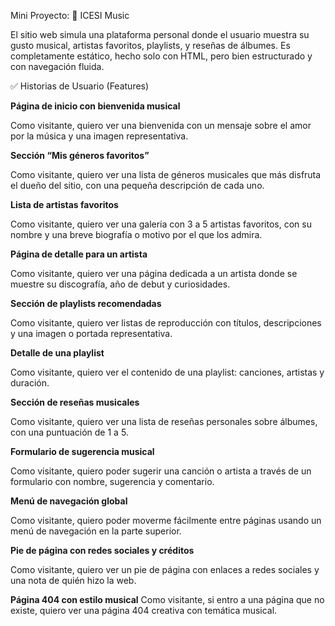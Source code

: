  Mini Proyecto: 🎵 ICESI Music

El sitio web simula una plataforma personal donde el usuario muestra su gusto musical, artistas favoritos, playlists, y reseñas de álbumes. Es completamente estático, hecho solo con HTML, pero bien estructurado y con navegación fluida.

✅ Historias de Usuario (Features)

**Página de inicio con bienvenida musical**

Como visitante, quiero ver una bienvenida con un mensaje sobre el amor por la música y una imagen representativa.

**Sección “Mis géneros favoritos”**

Como visitante, quiero ver una lista de géneros musicales que más disfruta el dueño del sitio, con una pequeña descripción de cada uno.

**Lista de artistas favoritos**

Como visitante, quiero ver una galería con 3 a 5 artistas favoritos, con su nombre y una breve biografía o motivo por el que los admira.

**Página de detalle para un artista**

Como visitante, quiero ver una página dedicada a un artista donde se muestre su discografía, año de debut y curiosidades.

**Sección de playlists recomendadas**

Como visitante, quiero ver listas de reproducción con títulos, descripciones y una imagen o portada representativa.

**Detalle de una playlist**

Como visitante, quiero ver el contenido de una playlist: canciones, artistas y duración.

**Sección de reseñas musicales**

Como visitante, quiero ver una lista de reseñas personales sobre álbumes, con una puntuación de 1 a 5.

**Formulario de sugerencia musical**

Como visitante, quiero poder sugerir una canción o artista a través de un formulario con nombre, sugerencia y comentario.

**Menú de navegación global**

Como visitante, quiero poder moverme fácilmente entre páginas usando un menú de navegación en la parte superior.

**Pie de página con redes sociales y créditos**

Como visitante, quiero ver un pie de página con enlaces a redes sociales y una nota de quién hizo la web.

**Página 404 con estilo musical**
Como visitante, si entro a una página que no existe, quiero ver una página 404 creativa con temática musical.
